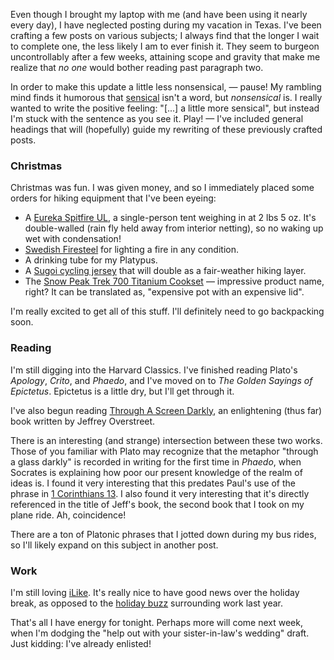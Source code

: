 Even though I brought my laptop with me (and have been using it nearly every day), I have neglected posting during my vacation in Texas.  I've been crafting a few posts on various subjects; I always find that the longer I wait to complete one, the less likely I am to ever finish it.  They seem to burgeon uncontrollably after a few weeks, attaining scope and gravity that make me realize that <em>no one</em> would bother reading past paragraph two.

In order to make this update a little less nonsensical, &mdash; pause! My rambling mind finds it humorous that <a href="http://dictionary.reference.com/browse/sensical">sensical</a> isn't a word, but <em>nonsensical</em> is. I really wanted to write the positive feeling: "[...] a little more sensical", but instead I'm stuck with the sentence as you see it.  Play! &mdash; I've included general headings that will (hopefully) guide my rewriting of these previously crafted posts.

<h3>Christmas</h3>

Christmas was fun.  I was given money, and so I immediately placed some orders for hiking equipment that I've been eyeing:

<ul>
  <li>A <a href="http://www.eurekatent.com/p-46-spitfire-ul.aspx">Eureka Spitfire UL</a>, a single-person tent weighing in at 2 lbs 5 oz.  It's double-walled (rain fly held away from interior netting), so no waking up wet with condensation!</li>
  <li><a href="http://www.campmor.com/webapp/wcs/stores/servlet/ProductDisplay?partNumber=82728">Swedish Firesteel</a> for lighting a fire in any condition.</li>
  <li>A drinking tube for my Platypus.</li>
  <li>A <a href="http://www.campmor.com/webapp/wcs/stores/servlet/ProductDisplay?productId=39302949">Sugoi cycling jersey</a> that will double as a fair-weather hiking layer.</li>
  <li>The <a href="http://www.campmor.com/webapp/wcs/stores/servlet/ProductDisplay?partNumber=65143">Snow Peak Trek 700 Titanium Cookset</a> &mdash; impressive product name, right?  It can be translated as, "expensive pot with an expensive lid".</li>
</ul>

I'm really excited to get all of this stuff.  I'll definitely need to go backpacking soon.

<h3>Reading</h3>

I'm still digging into the Harvard Classics.  I've finished reading Plato's <em>Apology</em>, <em>Crito</em>, and <em>Phaedo</em>, and I've moved on to <em>The Golden Sayings of Epictetus</em>.  Epictetus is a little dry, but I'll get through it.

I've also begun reading <a href="http://lookingcloser.org/Darkly/default.htm">Through A Screen Darkly</a>, an enlightening (thus far) book written by Jeffrey Overstreet.

There is an interesting (and strange) intersection between these two works.  Those of you familiar with Plato may recognize that the metaphor "through a glass darkly" is recorded in writing for the first time in <em>Phaedo</em>, when Socrates is explaining how poor our present knowledge of the realm of ideas is.  I found it very interesting that this predates Paul's use of the phrase in <a href="http://www.biblegateway.com/passage/?search=1+Corinthians%2013:12;&amp;version=47">1 Corinthians 13</a>.  I also found it very interesting that it's directly referenced in the title of Jeff's book, the second book that I took on my plane ride.  Ah, coincidence!

There are a ton of Platonic phrases that I jotted down during my bus rides, so I'll likely expand on this subject in another post.

<h3>Work</h3>

I'm still loving <a href="http://ilike.com">iLike</a>.  It's really nice to have good news over the holiday break, as opposed to the <a href="http://www.google.com/search?q=jobster+layoffs">holiday buzz</a> surrounding work last year.

That's all I have energy for tonight.  Perhaps more will come next week, when I'm dodging the "help out with your sister-in-law's wedding" draft.  Just kidding: I've already enlisted!